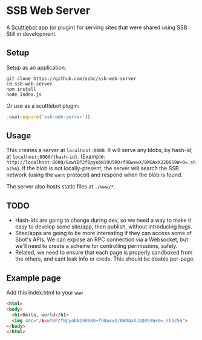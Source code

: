 # SSB Web Server

A [Scuttlebot](https://github.com/ssbc/scuttlebot) app (or plugin) for serving sites that were shared using SSB.
Still in development.

## Setup

Setup as an application:

```
git clone https://github.com/ssbc/ssb-web-server
cd ssb-web-server
npm install
node index.js
```

Or use as a scuttlebot plugin:

```js
.use(require('ssb-web-server'))
```

## Usage

This creates a server at `localhost:8000`. It will serve any blobs, by hash-id, at `localhost:8000/{hash-id}`. (Example: `http://localhost:8000/&xwYBP2fBpyobN19U5RO+f9BwxwX/BWOAxXJ2Q8S9W+0=.sha256`). If the blob is not locally-present, the server will search the SSB network (using the `want` protocol) and respond when the blob is found.

The server also hosts static files at `./www/*`.

## TODO

- Hash-ids are going to change during dev, so we need a way to make it easy to develop some site/app, then publish, without introducing bugs.
- Sites/apps are going to be more interesting if they can access some of Sbot's APIs. We can expose an RPC connection via a Websocket, but we'll need to create a scheme for controlling permissions, safely.
- Related, we need to ensure that each page is properly sandboxed from the others, and cant leak info or creds. This should be doable per-page.

## Example page

Add this index.html to your `www`

```html
<html>
<body>
  <h1>Hello, world</h1>
  <img src="/&xwYBP2fBpyobN19U5RO+f9BwxwX/BWOAxXJ2Q8S9W+0=.sha256">
</body>
</html>
```